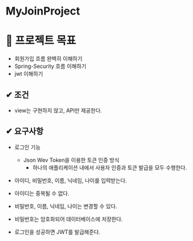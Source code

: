 # MyJoinProject

# 📌 프로젝트 목표
* 회원가입 흐름 완벽히 이해하기
* Spring-Security 흐름 이해하기
* jwt 이해하기

## ✔ 조건
* view는 구현하지 않고, API만 제공한다.

## ✔ 요구사항
* 로그인 기능
  * Json Wev Token을 이용한 토큰 인증 방식
    * 하나의 애플리케이션 내에서 사용자 인증과 토큰 발급을 모두 수행한다.

* 아이디, 비밀번호, 이름, 닉네임, 나이를 입력받는다.
* 아이디는 중복될 수 없다.
* 비밀번호, 이름, 닉네임, 나이는 변경할 수 있다.
* 비밀번호는 암호화되어 데이터베이스에 저장한다.
* 로그인을 성공하면 JWT를 발급해준다.
